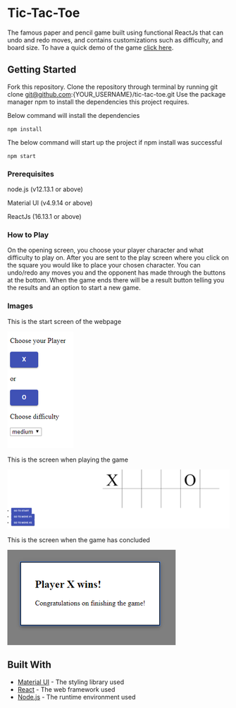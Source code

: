# Tic-Tac-Toe

The famous paper and pencil game built using functional ReactJs that can undo and redo moves, and contains customizations such as difficulty, and board size. To have a quick demo of the game [click here](https://justinso1.github.io/tic-tac-toe/).

## Getting Started
Fork this repository.
Clone the repository through terminal by running git clone git@github.com:{YOUR_USERNAME}/tic-tac-toe.git
Use the package manager npm to install the dependencies this project requires.

Below command will install the dependencies
```
npm install
```
The below command will start up the project if npm install was successful 

```
npm start
```
### Prerequisites

node.js (v12.13.1 or above)

Material UI (v4.9.14 or above)

ReactJs (16.13.1 or above)

### How to Play
On the opening screen, you choose your player character and what difficulty to play on. After you are sent to the play screen where you click on the square you would like to place your chosen character. You can undo/redo any moves you and the opponent has made through the buttons at the bottom. When the game ends there will be a result button telling you the results and an option to start a new game.


### Images
This is the start screen of the webpage

![Image of StartScreen](/docs/images/StartScreen.png)

This is the screen when playing the game

![Image while playing the game](/docs/images/PlayingImg.png)

This is the screen when the game has concluded

![Image when game is finished](/docs/images/EndScreen.png)

## Built With

* [Material UI](https://material-ui.com/) - The styling library used
* [React](https://reactjs.org/) - The web framework used
* [Node.js](https://nodejs.org/en/) - The runtime environment used
